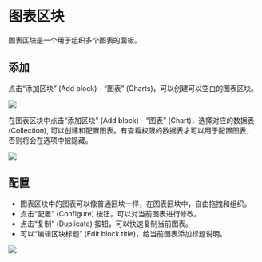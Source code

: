 # 图表区块

<PluginInfo name="data-visualization"></PluginInfo>

图表区块是一个用于组织多个图表的面板。

## 添加

点击“添加区块” (Add block) - “图表” (Charts)，可以创建可以空白的图表区块。

![](https://nocobase-docs.oss-cn-beijing.aliyuncs.com/790faf0a126e4ffcc3ff976818325cfd.png)

在图表区块中点击“添加区块” (Add block) - “图表” (Chart)，选择对应的数据表 (Collection), 可以创建和配置图表。有查看权限的数据表才可以用于配置图表，否则将会在选项中被隐藏。

![](https://nocobase-docs.oss-cn-beijing.aliyuncs.com/93ed2fada2478fba1b243d8705717a34.png)

## 配置

- 图表区块中的图表可以像普通区块一样，在图表区块中，自由拖拽和组织。
- 点击“配置” (Configure) 按钮，可以对当前图表进行修改。
- 点击“复制” (Duplicate) 按钮，可以快速复制当前图表。
- 可以“编辑区块标题” (Edit block title)，给当前图表添加标题说明。

![](https://nocobase-docs.oss-cn-beijing.aliyuncs.com/76787ede47aa514636dcb100f599740e.png)
